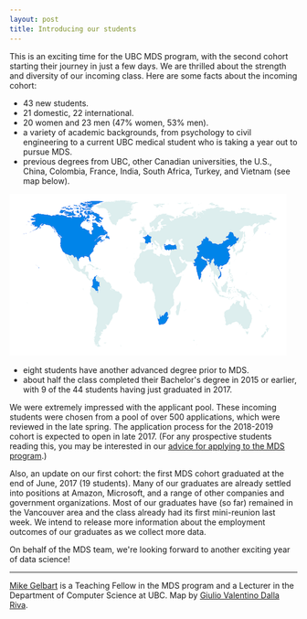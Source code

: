 ```yaml
---
layout: post
title: Introducing our students
---
```


This is an exciting time for the UBC MDS program, with the second cohort starting their journey in just a few days. 
We are thrilled about the strength and diversity of our incoming class. Here are some facts about the incoming cohort:

- 43 new students.
- 21 domestic, 22 international. 
- 20 women and 23 men (47% women, 53% men). 
- a variety of academic backgrounds, from psychology to civil engineering to a current UBC medical student who is taking a year out to pursue MDS.
- previous degrees from UBC, other Canadian universities, the U.S., China, Colombia, France, India, South Africa, Turkey, and Vietnam (see map below).

![](/img/blog/students_degree_geo.png)

- eight students have another advanced degree prior to MDS.
- about half the class completed their Bachelor's degree in 2015 or earlier, with 9 of the 44 students having just graduated in 2017.

We were extremely impressed with the applicant pool.
These incoming students were chosen from a pool of over 500 applications, which were reviewed in the late spring. 
The application process for the 2018-2019 cohort is expected to open in late 2017.
(For any prospective students reading this, you may be interested in our [advice for applying to the MDS program](/resources_pages/applicationAdvice/).)

Also, an update on our first cohort: the first MDS cohort graduated at the end of June, 2017 (19 students). Many of our graduates are already settled into positions at Amazon, Microsoft, and a range of other companies and government organizations. Most of our graduates have (so far) remained in the Vancouver area and the class already had its first mini-reunion last week. We intend to release more information about the employment outcomes of our graduates as we collect more data.

On behalf of the MDS team, we're looking forward to another exciting year of data science!

---------

[Mike Gelbart](http://www.cs.ubc.ca/~mgelbart/) is a Teaching Fellow in the MDS program and a Lecturer in the Department of Computer Science at UBC. Map by [Giulio Valentino Dalla Riva](http://gvdallariva.net/).

